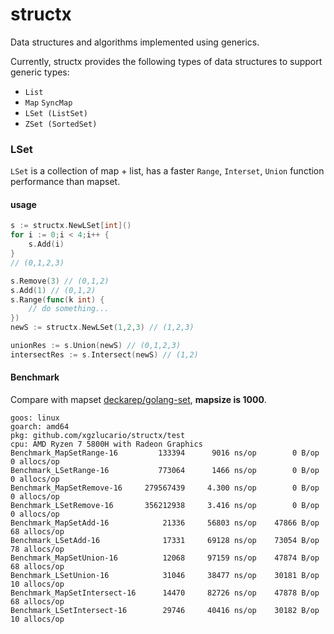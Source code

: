 # structx

Data structures and algorithms implemented using generics.

Currently, structx provides the following types of data structures to support generic types:

- `List`
- `Map`  `SyncMap`
- `LSet (ListSet)`
- `ZSet (SortedSet)`

### LSet

`LSet` is a collection of map + list, has a faster `Range`, `Interset`, `Union` function performance than mapset.

#### **usage**

```go
s := structx.NewLSet[int]()
for i := 0;i < 4;i++ {
    s.Add(i)
}
// (0,1,2,3)

s.Remove(3) // (0,1,2)
s.Add(1) // (0,1,2)
s.Range(func(k int) {
    // do something...
})
newS := structx.NewLSet(1,2,3) // (1,2,3)

unionRes := s.Union(newS) // (0,1,2,3)
intersectRes := s.Intersect(newS) // (1,2)
```

#### **Benchmark**

Compare with mapset [deckarep/golang-set](https://github.com/deckarep/golang-set), **mapsize is 1000**.

```
goos: linux
goarch: amd64
pkg: github.com/xgzlucario/structx/test
cpu: AMD Ryzen 7 5800H with Radeon Graphics  
Benchmark_MapSetRange-16         133394	     9016 ns/op	       0 B/op	    0 allocs/op
Benchmark_LSetRange-16           773064	     1466 ns/op	       0 B/op	    0 allocs/op
Benchmark_MapSetRemove-16     279567439	    4.300 ns/op	       0 B/op	    0 allocs/op
Benchmark_LSetRemove-16       356212938	    3.416 ns/op	       0 B/op	    0 allocs/op
Benchmark_MapSetAdd-16            21336	    56803 ns/op	   47866 B/op	   68 allocs/op
Benchmark_LSetAdd-16              17331	    69128 ns/op	   73054 B/op	   78 allocs/op
Benchmark_MapSetUnion-16          12068	    97159 ns/op	   47874 B/op	   68 allocs/op
Benchmark_LSetUnion-16            31046	    38477 ns/op	   30181 B/op	   10 allocs/op
Benchmark_MapSetIntersect-16      14470	    82726 ns/op	   47878 B/op	   68 allocs/op
Benchmark_LSetIntersect-16        29746	    40416 ns/op	   30182 B/op	   10 allocs/op
```

